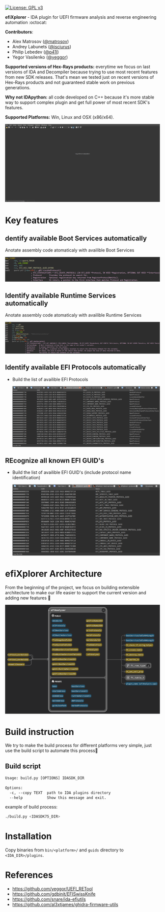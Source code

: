 [![License: GPL v3](https://img.shields.io/badge/License-GPL%20v3-blue.svg)](http://www.gnu.org/licenses/gpl-3.0)

**efiXplorer** - IDA plugin for UEFI firmware analysis and reverse engineering automation :octocat:

__Contributors__: 
* Alex Matrosov ([@matrosov](https://github.com/matrosov))
* Andrey Labunets ([@isciurus](https://github.com/isciurus))
* Philip Lebedev ([@p41l](https://github.com/p41l/))
* Yegor Vasilenko ([@yeggor](https://github.com/yeggor/))

__Supported versions of Hex-Rays products:__ everytime we focus on last versions of IDA and Decompiler because trying to use most recent features from new SDK releases. That's mean we tested just on recent versions of Hex-Rays products and not guaranteed stable work on previous generations. 

__Why not IDApython:__ all code developed on C++ because it's more stable way to support complex plugin and get full power of most recent SDK's features.

__Supported Platforms:__ Win, Linux and OSX (x86/x64).

![overview](img/overview.gif)

# Key features

## dentify available Boot Services automatically

Anotate assembly code atomaticaly with availible Boot Services

![bs2](img/bs2.png)

## Identify available Runtime Services automatically

Anotate assembly code atomaticaly with availible Runtime Services

![rt2](img/rt2.png)

## Identify available EFI Protocols automatically

* Build the list of availible EFI Protocols

    ![protocols](img/protocols.png)

## REcognize all known EFI GUID's

* Build the list of availible EFI GUID's (include protocol name identification)

    ![guids](img/guids.png)

# efiXplorer Architecture

From the beginning of the project, we focus on building extensible architecture to make our  life easier to support the current version and adding new features :rocket:

![arch](img/arch.png)

# Build instruction

We try to make the build process for different platforms very simple, just use the build script to automate this process🐍

## Build script

```
Usage: build.py [OPTIONS] IDASDK_DIR

Options:
  -c, --copy TEXT  path to IDA plugins directory
  --help           Show this message and exit.
```

example of build process:

```bash
./build.py <IDASDK75_DIR>
```

# Installation

Copy binaries from `bin/<platform>/` and `guids` directory to `<IDA_DIR>/plugins`.

# References 

* https://github.com/yeggor/UEFI_RETool 
* https://github.com/gdbinit/EFISwissKnife 
* https://github.com/snare/ida-efiutils
* https://github.com/al3xtjames/ghidra-firmware-utils


